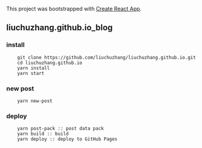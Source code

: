 This project was bootstrapped with [Create React App](https://github.com/facebook/create-react-app).

## liuchuzhang.github.io_blog

### install

```shell
    git clone https://github.com/liuchuzhang/liuchuzhang.github.io.git
    cd liuchuzhang.github.io
    yarn install 
    yarn start
```

### new post

```shell
    yarn new-post 
```

### deploy

```shell
    yarn post-pack :: post data pack
    yarn build :: build
    yarn deploy :: deploy to GitHub Pages
```

